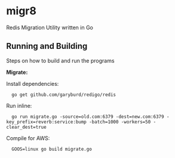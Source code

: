 # migr8
Redis Migration Utility written in Go

## Running and Building

Steps on how to build and run the programs

**Migrate:**

Install dependencies:
```
  go get github.com/garyburd/redigo/redis
```

Run inline:
```
  go run migrate.go -source=old.com:6379 -dest=new.com:6379 -key_prefix=reverb:service:bump -batch=1000 -workers=50 -clear_dest=true
```

Compile for AWS:
```
  GOOS=linux go build migrate.go
```
